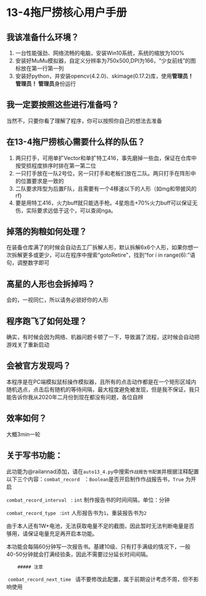 # 13-4拖尸捞核心用户手册

## 我该准备什么环境？
1. 一台性能强劲、网络流畅的电脑，安装Win10系统，系统的缩放为100%
2. 安装好MuMu模拟器，自定义分辨率为750x500,DPI为166，“少女前线”的图标放在第一行第一列
3. 安装好python，并安装opencv(4.2.0)、skimage(0.17.2)库，使用**管理员！ 管理员！ 管理员**身份运行

## 我一定要按照这些进行准备吗？
当然不，只要你看了理解了程序，你可以按照你自己的想法去准备

## 在13-4拖尸捞核心需要什么样的队伍？
1. 两只打手，可用单扩Vector和单扩特工416，事先磨掉一些血，保证在仓库中按受损程度排序时排在第一第二位
2. 一只打手放在一队2号位，另一只打手和老板们放在二队。两只打手在阵形中的位置要求是一致的
3. 二队要求阵型为后置F队，且需要有一个4移速以下的人形（如mg和带披风的rf)
4. 要是用特工416，火力buff就只能选手枪。4星炮击+70%火力buff可以保证无伤，实际要求远低于这个，可以查阅nga。

## 掉落的狗粮如何处理？
在装备仓库满了的时候会自动去工厂拆解人形，默认拆解6x6个人形，如果你想一次拆解更多或更少，可以在程序中搜索“gotoRetire”，找到“for i in range(6):”语句，调整数字即可

## 高星的人形也会拆掉吗？
会的，一视同仁，所以请务必锁好你的人形

## 程序跑飞了如何处理？
确实，有时候会因为网络、机器问题卡顿了一下，导致漏了流程，这时候会自动把游戏关了重新启动

## 会被官方发现吗？
本程序是在PC端模拟鼠标操作模拟器，且所有的点击动作都是在一个矩形区域内随机选点，点击后有随机的等待间隔，最大程度避免被发现，但是我不保证，我只能告诉你我从2020年二月份到现在都没有问题，各位自辨

## 效率如何？
大概3min一轮



## 关于写书功能：

​	此功能为@railannad添加，请在`auto13_4.py`中搜索`作战报告书配置`并根据注释配置以下三个内容：`combat_record `  ：`Boolean`是否开启制作作战报告书，`True` 为开启

`combat_record_interval ` : `int` 制作报告书的时间间隔，单位：分钟  

 `combat_record_type ` :`int`  人形报告书为`1`，重装报告书为`2`

​	由于本人还有1W+电池，无法获取电量不足的截图，因此暂时无法判断电量是否够用，请保证电量充足再开启本功能。

​	本功能会每隔60分钟写一次报告书。基建10级、只有打手满级的情况下，一般40-50分钟就会打满经验条，因此不需要过分延长时间间隔。

        ##### 注意

​	`combat_record_next_time `  请不要修改此配置，属于前期设计考虑不周，但不影响使用

 

​	

